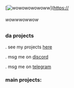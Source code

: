 
[![wowowowowoww](https://imgur.com/SjujE23)]([https://](https://www.twitch.tv/uyv)
<h6 aligh="right">
wowwwowwow
</h6>

### da projects

\. see my projects [here](https://github.com/uyv0?tab=repositories)

\. msg me on [discord](https://discord.id/466759657717760000)

\. msg me on [telegram](https://t.me/uyvmeowxd)

### main projects:
